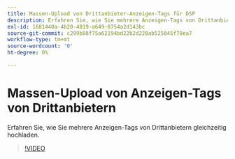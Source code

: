 ```yaml
---
title: Massen-Upload von Drittanbieter-Anzeigen-Tags für DSP
description: Erfahren Sie, wie Sie mehrere Anzeigen-Tags von Drittanbietern gleichzeitig hochladen.
exl-id: 1681440a-4b20-4819-a649-8754a2d143bc
source-git-commit: c299b88f75a62194bd22b2d220ab525045f78ea7
workflow-type: tm+mt
source-wordcount: '0'
ht-degree: 0%

---
```


# Massen-Upload von Anzeigen-Tags von Drittanbietern

Erfahren Sie, wie Sie mehrere Anzeigen-Tags von Drittanbietern gleichzeitig hochladen.

>[!VIDEO](https://video.tv.adobe.com/v/339204)
